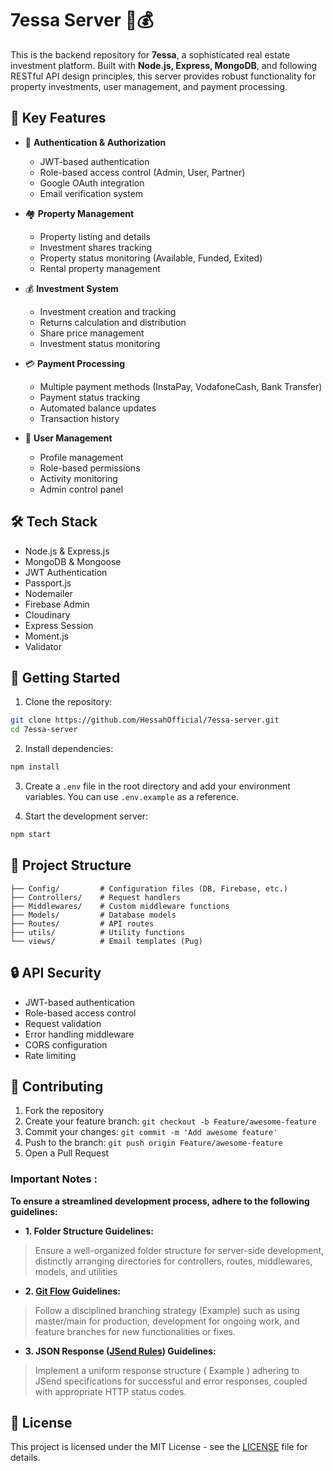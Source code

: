 # 7essa Server 🏢💰 

This is the backend repository for **7essa**, a sophisticated real estate investment platform. Built with **Node.js, Express, MongoDB**, and following RESTful API design principles, this server provides robust functionality for property investments, user management, and payment processing.

## 🚀 Key Features

- 🔐 **Authentication & Authorization**
  - JWT-based authentication
  - Role-based access control (Admin, User, Partner)
  - Google OAuth integration
  - Email verification system

- 🏘️ **Property Management**
  - Property listing and details
  - Investment shares tracking
  - Property status monitoring (Available, Funded, Exited)
  - Rental property management

- 💰 **Investment System**
  - Investment creation and tracking
  - Returns calculation and distribution
  - Share price management
  - Investment status monitoring

- 💳 **Payment Processing**
  - Multiple payment methods (InstaPay, VodafoneCash, Bank Transfer)
  - Payment status tracking
  - Automated balance updates
  - Transaction history

- 👥 **User Management**
  - Profile management
  - Role-based permissions
  - Activity monitoring
  - Admin control panel

## 🛠️ Tech Stack

- Node.js & Express.js
- MongoDB & Mongoose
- JWT Authentication
- Passport.js
- Nodemailer
- Firebase Admin
- Cloudinary
- Express Session
- Moment.js
- Validator

## 🚀 Getting Started

1. Clone the repository:
```bash
git clone https://github.com/HessahOfficial/7essa-server.git
cd 7essa-server
```

2. Install dependencies:
```bash
npm install
```

3. Create a `.env` file in the root directory and add your environment variables. You can use `.env.example` as a reference.

5. Start the development server:
```bash
npm start
```

## 📁 Project Structure

```
├── Config/         # Configuration files (DB, Firebase, etc.)
├── Controllers/    # Request handlers
├── Middlewares/    # Custom middleware functions
├── Models/         # Database models
├── Routes/         # API routes
├── utils/          # Utility functions
└── views/          # Email templates (Pug)
```

## 🔒 API Security

- JWT-based authentication
- Role-based access control
- Request validation
- Error handling middleware
- CORS configuration
- Rate limiting

## 🤝 Contributing

1. Fork the repository
2. Create your feature branch: `git checkout -b Feature/awesome-feature`
3. Commit your changes: `git commit -m 'Add awesome feature'`
4. Push to the branch: `git push origin Feature/awesome-feature`
5. Open a Pull Request

### Important Notes :
**To ensure a streamlined development process, adhere to the following guidelines:**

- **1. Folder Structure Guidelines:**
> Ensure a well-organized folder structure for server-side development, distinctly arranging directories for controllers, routes, middlewares, models, and utilities
- **2. [Git Flow](https://nvie.com/posts/a-successful-git-branching-model/) Guidelines:**
> Follow a disciplined branching strategy (Example) such as using master/main for production, development for ongoing work, and feature branches for new functionalities or fixes.
- **3. JSON Response ([JSend Rules](https://github.com/omniti-labs/jsend)) Guidelines:**
>Implement a uniform response structure ( Example ) adhering to JSend specifications for successful and error responses, coupled with appropriate HTTP status codes.

## 📝 License

This project is licensed under the MIT License - see the [LICENSE](LICENSE) file for details.
